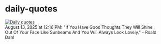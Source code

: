 # daily-quotes
[![Daily quotes](https://github.com/ceepu8/daily-quotes/actions/workflows/daily-quote.yml/badge.svg)](https://github.com/ceepu8/daily-quotes/actions/workflows/daily-quote.yml)<br/>
August 13, 2025 at 12:16 PM: "If You Have Good Thoughts They Will Shine Out Of Your Face Like Sunbeams And You Will Always Look Lovely." - Roald Dahl
